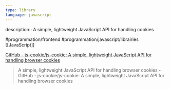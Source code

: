 ```yaml
---
type: library
language: javascript
---
```


description:: A simple, lightweight JavaScript API for handling cookies

#programmation/frontend 
#programmation/javascript/librairies
[[JavaScript]]

[GitHub - js-cookie/js-cookie: A simple, lightweight JavaScript API for handling browser cookies](https://github.com/js-cookie/js-cookie)
> A simple, lightweight JavaScript API for handling browser cookies - GitHub - js-cookie/js-cookie: A simple, lightweight JavaScript API for handling browser cookies
